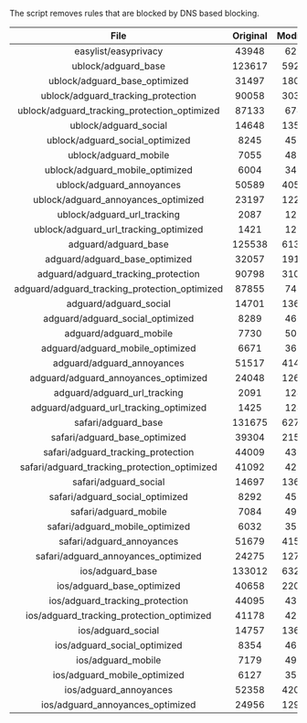 The script removes rules that are blocked by DNS based blocking.


| File | Original | Modified |
|:----:|:-----:|:-----:|
| easylist/easyprivacy | 43948 | 6258 |
| ublock/adguard_base | 123617 | 59282 |
| ublock/adguard_base_optimized | 31497 | 18081 |
| ublock/adguard_tracking_protection | 90058 | 30314 |
| ublock/adguard_tracking_protection_optimized | 87133 | 6747 |
| ublock/adguard_social | 14648 | 13568 |
| ublock/adguard_social_optimized | 8245 | 4563 |
| ublock/adguard_mobile | 7055 | 4888 |
| ublock/adguard_mobile_optimized | 6004 | 3495 |
| ublock/adguard_annoyances | 50589 | 40580 |
| ublock/adguard_annoyances_optimized | 23197 | 12224 |
| ublock/adguard_url_tracking | 2087 | 1238 |
| ublock/adguard_url_tracking_optimized | 1421 | 1235 |
| adguard/adguard_base | 125538 | 61308 |
| adguard/adguard_base_optimized | 32057 | 19106 |
| adguard/adguard_tracking_protection | 90798 | 31000 |
| adguard/adguard_tracking_protection_optimized | 87855 | 7419 |
| adguard/adguard_social | 14701 | 13629 |
| adguard/adguard_social_optimized | 8289 | 4607 |
| adguard/adguard_mobile | 7730 | 5063 |
| adguard/adguard_mobile_optimized | 6671 | 3664 |
| adguard/adguard_annoyances | 51517 | 41430 |
| adguard/adguard_annoyances_optimized | 24048 | 12633 |
| adguard/adguard_url_tracking | 2091 | 1243 |
| adguard/adguard_url_tracking_optimized | 1425 | 1240 |
| safari/adguard_base | 131675 | 62722 |
| safari/adguard_base_optimized | 39304 | 21546 |
| safari/adguard_tracking_protection | 44009 | 4369 |
| safari/adguard_tracking_protection_optimized | 41092 | 4225 |
| safari/adguard_social | 14697 | 13619 |
| safari/adguard_social_optimized | 8292 | 4597 |
| safari/adguard_mobile | 7084 | 4924 |
| safari/adguard_mobile_optimized | 6032 | 3526 |
| safari/adguard_annoyances | 51679 | 41521 |
| safari/adguard_annoyances_optimized | 24275 | 12703 |
| ios/adguard_base | 133012 | 63241 |
| ios/adguard_base_optimized | 40658 | 22063 |
| ios/adguard_tracking_protection | 44095 | 4377 |
| ios/adguard_tracking_protection_optimized | 41178 | 4233 |
| ios/adguard_social | 14757 | 13651 |
| ios/adguard_social_optimized | 8354 | 4611 |
| ios/adguard_mobile | 7179 | 4966 |
| ios/adguard_mobile_optimized | 6127 | 3565 |
| ios/adguard_annoyances | 52358 | 42095 |
| ios/adguard_annoyances_optimized | 24956 | 12989 |